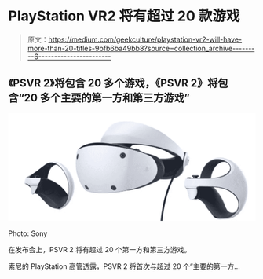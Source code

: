 # PlayStation VR2 将有超过 20 款游戏

> 原文：<https://medium.com/geekculture/playstation-vr2-will-have-more-than-20-titles-9bfb6ba49bb8?source=collection_archive---------6----------------------->

## 《PSVR 2》将包含 20 多个游戏，《PSVR 2》将包含“20 多个主要的第一方和第三方游戏”

![](img/6ba5472ffcab506a10e0806797910689.png)

Photo: Sony

在发布会上，PSVR 2 将有超过 20 个第一方和第三方游戏。

索尼的 PlayStation 高管透露，PSVR 2 将首次与超过 20 个“主要的第一方…